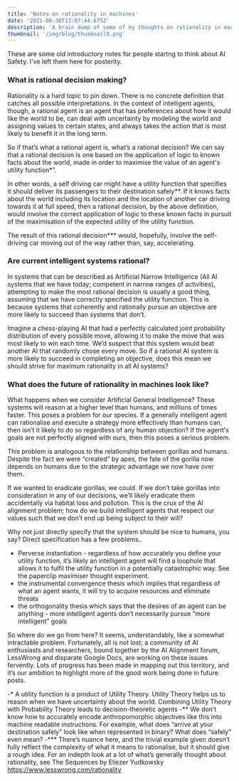 ```yaml
---
title: 'Notes on rationality in machines'
date: '2021-08-30T13:07:44.675Z'
description: 'A brain dump of some of my thoughts on rationality in machines.'
thumbnail: '/img/blog/thumbnail9.png'
---
```


These are some old introductory notes for people startng to think about AI Safety. I've left them here for posterity.

### What is rational decision making?
Rationality is a hard topic to pin down. There is no concrete definition that catches all possible interpretations. In the context of intelligent agents, though, a rational agent is an agent that has preferences about how it would like the world to be, can deal with uncertainty by modeling the world and assigning values to certain states, and always takes the action that is most likely to benefit it in the long term. 

So if that’s what a rational agent is, what’s a rational decision? We can say that a rational decision is one based on the application of logic to known facts about the world, made in order to maximise the value of an agent's utility function*”.

In other words, a self driving car might have a utility function that specifies it should deliver its passengers to their destination safely**. If it knows facts about the world including its location and the location of another car driving towards it at full speed, then a rational decision, by the above definition, would involve the correct application of logic to these known facts in pursuit of the maximisation of the expected utility of the utility function. 

The result of this rational decision*** would, hopefully, involve the self-driving car moving out of the way rather than, say, accelerating.

### Are current intelligent systems rational?
In systems that can be described as Artificial Narrow Intelligence (All AI systems that we have today; competent in narrow ranges of activities), attempting to make the most rational decision is usually a good thing, assuming that we have correctly specified the utility function. This is because systems that coherently and rationally pursue an objective are more likely to succeed than systems that don’t. 

Imagine a chess-playing AI that had a perfectly calculated joint probability distribution of every possible move, allowing it to make the move that was most likely to win each time. We’d suspect that this system would beat another AI that randomly chose every move. So if a rational AI system is more likely to succeed in completing an objective, does this mean we should strive for maximum rationality in all AI systems?

### What does the future of rationality in machines look like?
What happens when we consider Artificial General Intelligence? These systems will reason at a higher level than humans, and millions of times faster. This poses a problem for our species. If a generally intelligent agent can rationalise and execute a strategy more effectively than humans can, then isn’t it likely to do so regardless of any human objection? If the agent's goals are not perfectly aligned with ours, then this poses a serious problem.

This problem is analogous to the relationship between gorillas and humans. Despite the fact we were “created” by apes, the fate of the gorilla now depends on humans due to the strategic advantage we now have over them. 

If we wanted to eradicate gorillas, we could. If we don’t take gorillas into consideration in any of our decisions, we’ll likely eradicate them accidentally via habitat loss and pollution. This is the crux of the AI alignment problem; how do we build intelligent agents that respect our values such that we don’t end up being subject to their will?

Why not just directly specify that the system should be nice to humans, you say? Direct specification has a few problems..
- Perverse instantiation - regardless of how accurately you define your utility function, it’s likely an intelligent agent will find a loophole that allows it to fulfil the utility function in a potentially catastrophic way. See the paperclip maximiser thought experiment.
- the instrumental convergence thesis which implies that regardless of what an agent wants, it will try to acquire resources and eliminate threats
- the orthogonality thesis which says that the desires of an agent can be anything - more intelligent agents don’t necessarily pursue “more intelligent” goals

So where do we go from here? It seems, understandably, like a somewhat intractable problem. Fortunately, all is not lost; a community of AI enthusiasts and researchers, bound together by the AI Alignment forum, LessWrong and disparate Google Docs, are working on these issues fervently. Lots of progress has been made in mapping out this territory, and it’s our ambition to highlight more of the good work being done in future posts.

-* A utility function is a product of Utility Theory. Utility Theory helps us to reason when we have uncertainty about the world. Combining Utility Theory with Probability Theory leads to decision-theoretic agents 
-** We don’t know how to accurately encode anthropomorphic objectives like this into machine readable instructions. For example, what does “arrive at your destination safely” look like when represented in binary? What does “safely” even mean? 
-*** There’s nuance here, and the trivial example given doesn’t fully reflect the complexity of what it means to rationalise, but it should give a rough idea. For an indepth look at a lot of what’s generally thought about rationality, see The Sequences by Eliezer Yudkowsky https://www.lesswrong.com/rationality


